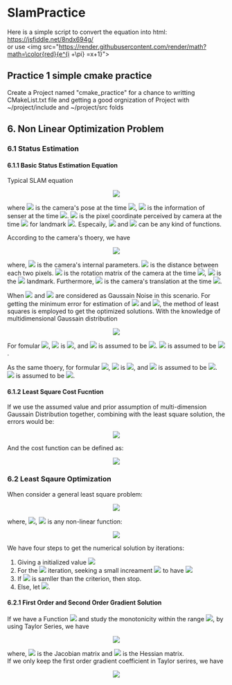 # SlamPractice

Here is a simple script to convert the equation into html: https://jsfiddle.net/8ndx694g/    
or use \<img src="https://render.githubusercontent.com/render/math?math=\color{red}{e^{i +\pi} =x+1}"\>

## Practice 1 simple cmake practice
Create a Project named "cmake_practice" for a chance to writting CMakeList.txt file and getting a good orgnization of Project with ~/project/include and ~/project/src folds

## 6. Non Linear Optimization Problem
### 6.1 Status Estimation
#### 6.1.1 Basic Status Estimation Equation</center>

Typical SLAM equation  
<p align="center">
<img src="https://render.githubusercontent.com/render/math?math=\color{red}{\big\{ \begin{matrix} \mathbf{x}_{k} = \mathcal{F}(\mathbf{x}_{k-1}, \mathbf{u}_{k}) %2B \mathbf{w}_{k} \\ \mathbf{z}_{k,j} = \mathcal{H}(\mathbf{y}_{j},\mathbf{x}_{k}) %2B \mathbf{v}_{k,j}\end{matrix}}">    
</p>  

where <img src="https://render.githubusercontent.com/render/math?math=\color{red}{\mathbf{x}_{k}}"> is the camera's pose at the time <img src="https://render.githubusercontent.com/render/math?math=\color{red}{k}">, <img src="https://render.githubusercontent.com/render/math?math=\color{red}{\mathbf{u}_{k}}"> is the information of senser at the time <img src="https://render.githubusercontent.com/render/math?math=\color{red}{k}">. <img src="https://render.githubusercontent.com/render/math?math=\color{red}{\mathbf{z}_{k,j}}"> is the pixel coordinate perceived by camera at the time <img src="https://render.githubusercontent.com/render/math?math=\color{red}{k}"> for landmark <img src="https://render.githubusercontent.com/render/math?math=\color{red}{\mathbf{y}_{j}}">. Especaily, <img src="https://render.githubusercontent.com/render/math?math=\color{red}{\mathcal{F}}"> and <img src="https://render.githubusercontent.com/render/math?math=\color{red}{\mathcal{H}}"> can be any kind of functions.

According to the camera's thoery, we have  
<p align="center">
<img src="https://render.githubusercontent.com/render/math?math=\color{red}{s\mathbf{z}_{k,j}=\mathbf{K}(\mathbf{R}_{k}\mathbf{y}_{j}%2B\mathbf{t}_{k})}">
</p>   

where, <img src="https://render.githubusercontent.com/render/math?math=\color{red}{\mathbf{K}}"> is the camera's internal parameters. <img src="https://render.githubusercontent.com/render/math?math=\color{red}{s}"> is the distance between each two pixels. <img src="https://render.githubusercontent.com/render/math?math=\color{red}{\mathbf{R}_{k}}"> is the rotation matrix of the camera at the time <img src="https://render.githubusercontent.com/render/math?math=\color{red}{k}">, <img src="https://render.githubusercontent.com/render/math?math=\color{red}{\mathbf{y}_{j}}"> is the <img src="https://render.githubusercontent.com/render/math?math=\color{red}{j_{th}}"> landmark. Furthermore, <img src="https://render.githubusercontent.com/render/math?math=\color{red}{\mathbf{t}_{k}}"> is the camera's translation at the time <img src="https://render.githubusercontent.com/render/math?math=\color{red}{k}">.

When <img src="https://render.githubusercontent.com/render/math?math=\color{red}{\mathbf{w}_{k}}"> and <img src="https://render.githubusercontent.com/render/math?math=\color{red}{\mathbf{v}_{k,j}}"> are considered as Gaussain Noise in this scenario. For getting the minimum error for estimation of <img src="https://render.githubusercontent.com/render/math?math=\color{red}{\hat{\mathbf{x}}_{k}}"> and <img src="https://render.githubusercontent.com/render/math?math=\color{red}{\hat{\mathbf{z}}_{j,k}}">, the method of least squares is employed to get the optimized solutions. With the knowledge of multidimensional Gaussain distribution    
<p align="center">
<img src="https://render.githubusercontent.com/render/math?math=\color{red}{p(\cdot)=\frac{1}{(2\pi)^{N}det(\Sigma)}exp\big(-\frac{1}{2}(\mathbf{\cdot}-\mathbf{\mu})^{T}\Sigma^{-1}(\mathbf{\cdot}-\mathbf{\mu})\big)}">
</p>  

For fomular <img src="https://render.githubusercontent.com/render/math?math=\color{red}{\mathbf{x}_{k} = f(\mathbf{x}_{k-1}, \mathbf{u}_{k}) %2B \mathbf{w}_{k}}">, <img src="https://render.githubusercontent.com/render/math?math=\color{red}{\bullet}"> is <img src="https://render.githubusercontent.com/render/math?math=\color{red}{\mathbf{w}_{k}}">, and <img src="https://render.githubusercontent.com/render/math?math=\color{red}{\mathbf{\mu}_{k}}"> is assumed to be <img src="https://render.githubusercontent.com/render/math?math=\color{red}{0}">. <img src="https://render.githubusercontent.com/render/math?math=\color{red}{\mathbf{\Sigma}_{k}}"> is assumed to be <img src="https://render.githubusercontent.com/render/math?math=\color{red}{\mathbf{O}_{k}}">.

As the same thoery, for formular <img src="https://render.githubusercontent.com/render/math?math=\color{red}{\mathbf{z}_{k,j} = h(\mathbf{y}_{j},\mathbf{x}_{k}) %2B \mathbf{v}_{k,j}}">, <img src="https://render.githubusercontent.com/render/math?math=\color{red}{\bullet}"> is <img src="https://render.githubusercontent.com/render/math?math=\color{red}{\mathbf{v}_{k,j}}">, and <img src="https://render.githubusercontent.com/render/math?math=\color{red}{\mathbf{\mu}_{k}}"> is assumed to be <img src="https://render.githubusercontent.com/render/math?math=\color{red}{0}">. <img src="https://render.githubusercontent.com/render/math?math=\color{red}{\mathbf{\Sigma}_{k}}"> is assumed to be <img src="https://render.githubusercontent.com/render/math?math=\color{red}{\mathbf{Q}_{k}}">.

#### 6.1.2 Least Square Cost Fucntion

If we use the assumed value and prior assumption of multi-dimension Gaussain Distribution together, combining with the least square solution, the errors would be:   
<p align="center">
<img src="https://render.githubusercontent.com/render/math?math=\color{red}{\begin{matrix} e_{u,k} = x_{k} -f(x_{k-1}, u_{k}) \\ e_{z,j,k} = z_{k,j} -h(x_{k}, y_{j})\end{matrix}}">
</p>

And the cost function can be defined as:   
<p align="center">
<img src="https://render.githubusercontent.com/render/math?math=\color{red}{minJ(x,y)=\Sigma_{k}e^{T}_{k,u} O^{-1}_{k} e_{k,u} %2B \Sigma_{j}\Sigma_{k} e^{T}_{z, k, j} Q^{-1}_{k,j}e_{z,k,j}}">
</p>

### 6.2 Least Sqaure Optimization

When consider a general least square problem: 
<p align="center">
<img src="https://render.githubusercontent.com/render/math?math=\color{red}{\min_{x}F(x) = \frac{1}{2}\bigg\|f(x)\bigg\|^{2}_{2}}"> 
</p>

where, <img src="https://render.githubusercontent.com/render/math?math=\color{red}{x\in \mathbb{R}^{n}}">, <img src="https://render.githubusercontent.com/render/math?math=\color{red}{f}"> is any non-linear function:  
<p align="center">
<img src="https://render.githubusercontent.com/render/math?math=\color{red}{f(x): \mathbb{R}^{n}\rightarrow \mathbb{R}}">
</p>

We have four steps to get the numerical solution by iterations:   
1. Giving a initialized value <img src="https://render.githubusercontent.com/render/math?math=\color{red}{x_{0}}">
2. For the <img src="https://render.githubusercontent.com/render/math?math=\color{red}{k_{th}}"> iteration, seeking a small increament <img src="https://render.githubusercontent.com/render/math?math=\color{red}{\Delta x_{k}}"> to have <img src="https://render.githubusercontent.com/render/math?math=\color{red}{\Delta x_{k} = \argmin \bigg\|f(x_{k} %2B \Delta x_{k})\bigg\|^{2}_{2}}">
3. If <img src="https://render.githubusercontent.com/render/math?math=\color{red}{\Delta x_{k}}"> is samller than the criterion, then stop.
4. Else, let <img src="https://render.githubusercontent.com/render/math?math=\color{red}{x_{k+1}=x_{k}%2B\Delta x_{k}}">.

#### 6.2.1 First Order and Second Order Gradient Solution
If we have a Function <img src="https://render.githubusercontent.com/render/math?math=\color{red}{\mathbf{F}(x)}"> and study the monotonicity within the range <img src="https://render.githubusercontent.com/render/math?math=\color{red}{x_{k}%2B\Delta x_{k}}">, by using Taylor Series, we have  
<p align="center">
<img src="https://render.githubusercontent.com/render/math?math=\color{red}{F(x_k%2B\Delta x_k) \approx F(x_k) %2B \mathbf{J}(x_k)^{T}\Delta x_k %2B \frac{1}{2}\Delta x_k^T\mathbf{H}(x_k)\Delta x_k}">
</p>

where, <img src="https://render.githubusercontent.com/render/math?math=\color{red}{\mathbf{J}}"> is the Jacobian matrix and <img src="https://render.githubusercontent.com/render/math?math=\color{red}{\mathbf{H}}"> is the Hessian matrix.  
If we only keep the first order gradient coefficient in Taylor serires, we have  
<p align="center">
<img src="https://render.githubusercontent.com/render/math?math=\color{red}{\Delta x^{\ast} = arg min \big\( F(x_k) %2B \mathbf{J}(x_k)^{T}\Delta x_k\big\)}">
</p>









